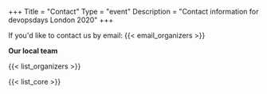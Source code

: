 +++
Title = "Contact"
Type = "event"
Description = "Contact information for devopsdays London 2020"
+++

If you'd like to contact us by email: {{< email_organizers >}}

**Our local team**

{{< list_organizers >}}


{{< list_core >}}
